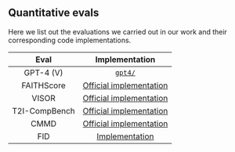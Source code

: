 ## Quantitative evals

Here we list out the evaluations we carried out in our work and their corresponding code implementations.

| **Eval** | **Implementation** |
|:------------:|:------------:|
|    GPT-4 (V)    |    [`gpt4/`](./gpt4/)    |
|    FAITHScore    |    [Official implementation](https://github.com/bcdnlp/FAITHSCORE)    |
|    VISOR    |    [Official implementation](https://github.com/microsoft/VISOR)    |
|    T2I-CompBench    |   [Official implementation](https://github.com/Karine-Huang/T2I-CompBench)    |
|    CMMD    |    [Official implementation](https://github.com/google-research/google-research/tree/master/cmmd)   |
|    FID    |    [Implementation]()   |
